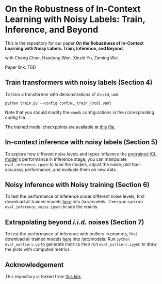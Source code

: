 # On the Robustness of In-Context Learning with Noisy Labels: Train, Inference, and Beyond

This is the repository for our paper **On the Robustness of In-Context Learning with Noisy Labels: Train, Inference, and Beyond**, 

with Cheng Chen, Haodong Wen, Xinzhi Yu, Zeming Wei.

Paper link: TBD

## Train transformers with noisy labels (Section 4)
To train a transformer with demonstrations of $\sigma$=``std``, use
```
python train.py --config conf/NL_train_{std}.yaml
```
Note that you should modify the ``wandb`` configurations in the corresponding config file.

The trained model checkpoints are available at [this file](https://drive.google.com/drive/folders/1-Z2-lJMQ8QjQIVaV0eJdDPlQtBxUpRec?usp=drive_link).

## In-context inference with noisy labels (Section 5)

To explore how different noise levels and types influence the [pretrained ICL model](https://github.com/dtsip/in-context-learning/releases/download/initial/models.zip)'s performance in inference stage, you can manipulate `eval_inference.ipynb` to load the models, adjust the noise, plot their accuracy performance, and evaluate them on new data.


## Noisy inference with Noisy training (Section 6)
To test the performance of inference under different noise levels, first download all trained models [here](https://drive.google.com/drive/folders/1-Z2-lJMQ8QjQIVaV0eJdDPlQtBxUpRec?usp=drive_link) into /src/models.
Then you can run `eval_inference_noise.ipynb` to see the results.

## Extrapolating beyond *i.i.d.* noises (Section 7)
To test the performance of inference with outliers in prompts, first download all trained models [here](https://drive.google.com/drive/folders/1-Z2-lJMQ8QjQIVaV0eJdDPlQtBxUpRec?usp=drive_link) into /src/models. Run 
```python eval_outliers.py``` 
to generate metrics then run `eval_outliers.ipynb` to draw the plots with computed metrics.

## Acknowledgement

This repository is forked from [this link](https://github.com/dtsip/in-context-learning).
